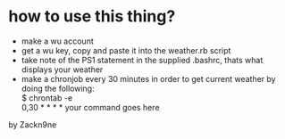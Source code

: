 <h1>how to use  this thing?</h1>
<ul>
<li>make a wu account</li>
<li>get a wu key, copy and paste it into the weather.rb script</li>
<li>take note of the PS1 statement in the supplied .bashrc, thats what displays your weather</li>
<li>make a chronjob every 30 minutes in order to get current weather by doing the following: </br>
$ chrontab -e</br>
0,30 * * * * your command goes here
</li>
</ul>
by Zackn9ne
